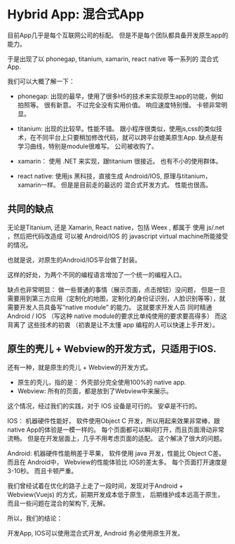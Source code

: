 # Hybrid App: 混合式App

目前App几乎是每个互联网公司的标配。 但是不是每个团队都具备开发原生app的能力。

于是出现了以 phonegap, titanium, xamarin, react native 等一系列的 混合式App. 

我们可以大概了解一下：

- phonegap: 出现的最早，使用了很多H5的技术来实现原生app的功能，例如拍照等。 很有新意。 不过完全没有实用价值。 响应速度特别慢。 卡顿非常明显。 

- titanium: 出现的比较早。性能不错。 跟小程序很类似，使用js,css的类似技术，在不同平台上只要稍加修改代码，就可以跨平台媲美原生App. 缺点是有学习曲线，特别是module很难写。 
公司被收购了。

- xamarin： 使用 .NET 来实现，跟titanium 很接近。 也有不小的使用群体。

- react native: 使用js 黑科技，直接生成 Android/IOS, 原理与titanium， xamarin一样。 但是是目前走的最远的 混合式开发方式。 性能也很高。 

## 共同的缺点

无论是Titanium, 还是 Xamarin, React native，包括 Weex , 都属于 使用 js/.net ，然后把代码改造成 可以被 Android/IOS 的 javascript virtual machine所能接受的情况。

也就是说，对原生的Android/IOS平台做了封装。 

这样的好处，为两个不同的编程语言增加了一个统一的编程入口。 

缺点也非常明显： 做一些普通的事情（展示页面，点击按钮）没问题， 但是一旦需要用到第三方应用（定制化的地图，定制化的身份证识别，人脸识别等等），就需要开发人员具备写“native module”
的能力。 这就要求开发人员 同时精通 Android / IOS （写这种 native module的要求比单纯使用的要求要高得多） 而这背离了 这些技术的初衷 （初衷是让不太懂 app 编程的人可以快速上手开发）。

## 原生的壳儿 + Webview的开发方式，只适用于IOS.

还有一种，就是原生的壳儿 + Webview的开发方式。

- 原生的壳儿，指的是： 外壳部分完全使用100%的 native app. 
- Webview: 所有的页面，都是放到了Webview中来展示。 

这个情况，经过我们的实践，对于 IOS 设备是可行的。 安卓是不行的。

IOS： 机器硬件性能好， 软件使用Object C 开发，所以用起来效果非常棒，跟native App的体验是一模一样的。 每个页面都可以瞬间打开，而且页面滑动非常流畅。
但是在开发层面上，几乎不用考虑页面的适配。 这个解决了很大的问题。

Android: 机器硬件性能稍差于苹果， 软件使用 java 开发，性能比 Object C差。 而且在 Android中， Webview的性能体验比 IOS的差太多。 每个页面打开速度是3-10秒。
而且卡顿严重。 

我们曾经试着在优化的路子上走了一段时间，发现对于Android + Webview(Vuejs) 的方式，前期开发成本低于原生， 后期维护成本远高于原生，而且一些问题在混合的架构下, 无解。 

所以，我们的结论： 

开发App,  IOS可以使用混合式开发, Android 务必使用原生开发。 